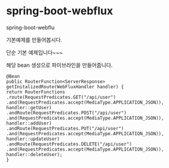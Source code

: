 # spring-boot-webflux
spring-boot-webflu

기본예제를 만들어봅시다.

단순 기본 예제입니다~~~

해당 bean 생성으로 파이브라인을 만들어줍니다.


```
@Bean
public RouterFunction<ServerResponse> getInitalizedRoute(WebFluxHandler handler) {
return RouterFunctions
.route(RequestPredicates.GET("/api/user")
.and(RequestPredicates.accept(MediaType.APPLICATION_JSON)), handler::getUser)
.andRoute(RequestPredicates.POST("/api/user")
.and(RequestPredicates.accept(MediaType.APPLICATION_JSON)), handler::addUser)
.andRoute(RequestPredicates.PUT("/api/user")
.and(RequestPredicates.accept(MediaType.APPLICATION_JSON)), handler::updateUser)
.andRoute(RequestPredicates.DELETE("/api/user")
.and(RequestPredicates.accept(MediaType.APPLICATION_JSON)), handler::deleteUser);
}
```

